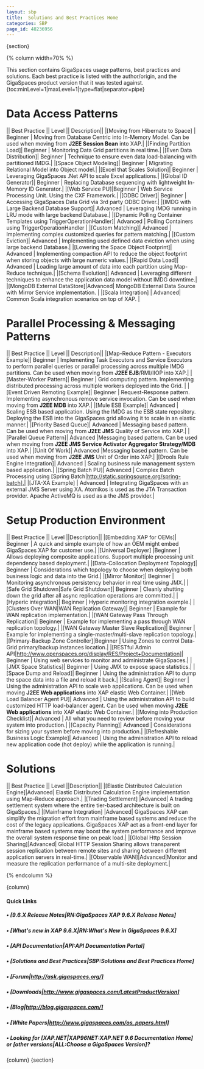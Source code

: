 ```yaml
---
layout: sbp
title:  Solutions and Best Practices Home
categories: SBP
page_id: 48236956
---
```


{section}

{% column width=70% %}

This section contains GigaSpaces usage patterns, best practices and solutions. Each best practice is listed with the author/origin, and the GigaSpaces product version that it was tested against.
{toc:minLevel=1|maxLevel=1|type=flat|separator=pipe}

# Data Access Patterns
|| Best Practice || Level || Description||
|[Moving from Hibernate to Space] | Beginner | Moving from Database Centric into In-Memory Model. Can be used when moving from **J2EE Session Bean** into XAP.|
|[Finding Partition Load]| Beginner | Monitoring Data Grid partitions in real time.|
|[Even Data Distribution]| Beginner | Technique to ensure even data load-balancing with partitioned IMDG.|
|[Space Object Modeling]| Beginner | Migrating Relational Model into Object model.|
|[Excel that Scales Solution]| Beginner | Leveraging GigaSpaces .Net API to scale Excel applications.|
|[Global ID Generator]| Beginner | Replacing Database sequencing with lightweight In-Memory ID Generator.|
|[Web Service PU]|Beginner | Web Service Processing Unit. Using the CXF Framework.|
|[ODBC Driver]| Beginner | Accessing GigaSpaces Data Grid via 3rd party ODBC Driver.|
|[IMDG with Large Backend Database Support]| Advanced | Leveraging IMDG running in LRU mode with large backend Database.|
|[Dynamic Polling Container Templates using TriggerOperationHandler]| Advanced | Polling Containers using TriggerOperationHandler |
|[Custom Matching]| Advanced | Implementing complex customized queries for pattern matching.|
|[Custom Eviction]| Advanced | Implementing used defined data eviction when using large backend Database.|
|[Lowering the Space Object Footprint]| Advanced | Implementing compaction API to reduce the object footprint when storing objects with large numeric values.|
|[Rapid Data Load]| Advanced | Loading large amount of data into each partition using Map-Reduce technique.|
|[Schema Evolution]| Advanced | Leveraging different techniques to enhance the application data model without IMDG downtime.|
|[MongoDB External DataStore]|Advanced| MongoDB External Data Source with Mirror Service implementation. |
|[Scala Integration] | Advanced| Common Scala integration scenarios on top of XAP. |

# Parallel Processing & Messaging Patterns
|| Best Practice || Level || Description||
|[Map-Reduce Pattern - Executors Example]| Beginner | Implementing Task Executors and Service Executors to perform parallel queries or parallel processing across multiple IMDG partitions. Can be used when moving from **J2EE EJB**/RMI/IIOP into XAP.|
|[Master-Worker Pattern]| Beginner | Grid computing pattern. Implementing distributed processing across multiple workers deployed into the Grid. |
|[Event Driven Remoting Example]| Beginner | Request-Response pattern. Implementing asynchronous remove service invocation. Can be used when moving from **J2EE MDB** into XAP.|
|[Mule ESB Example]| Advanced | Scaling ESB based application. Using the IMDG as the ESB state repository. Deploying the ESB into the GigaSpaces grid allowing it to scale in an elastic manner.|
|[Priority Based Queue]| Advanced | Messaging based pattern. Can be used when moving from **J2EE JMS** Quality of Service into XAP.|
|[Parallel Queue Pattern]| Advanced |Messaging based pattern. Can be used when moving from **J2EE JMS Service Activator Aggregator Strategy/MDB** into XAP.|
|[Unit Of Work]| Advanced |Messaging based pattern. Can be used when moving from **J2EE JMS** Unit of Order into XAP.|
|[Drools Rule Engine Integration]| Advanced | Scaling business rule management system based application.|
|[Spring Batch PU]| Advanced | Complex Batch Processing using [Spring Batch|http://static.springsource.org/spring-batch].|
|[JTA-XA Example] | Advanced | Integrating GigaSpaces with an external JMS Server using XA. Atomikos is used as the JTA Transaction provider. Apache ActiveMQ is used as a the JMS provider.|

# Setup Production Environment
|| Best Practice || Level ||Description||
|[Embedding XAP for OEMs]| Beginner | A quick and simple example of how an OEM might embed GigaSpaces XAP for customer use.|
|[Universal Deployer] |Beginner | Allows deploying composite applications. Support multiple processing unit dependency based deployment.|
|[Data-Collocation Deployment Topology]| Beginner | Considerations which topology to choose when deploying both business logic and data into the Grid.|
|[Mirror Monitor]| Beginner | Monitoring asynchronous persistency behavior in real time using JMX.|
|[Safe Grid Shutdown|Safe Grid Shutdown]| Beginner | Cleanly shutting down the grid after all async replication operations are committed.|
|[Hyperic integration]| Beginner | Hyperic monitoring integration example.|
|[Clusters Over WAN|WAN Replication Gateway]| Beginner | Example for WAN replication implementation.|
|[WAN Gateway Pass Through Replication]| Beginner | Example for implementing a pass through WAN replication topology.|
|[WAN Gateway Master Slave Replication]| Beginner | Example for implementing a single-master/multi-slave replication topology.|
|[Primary-Backup Zone Controller]|Beginner | Using Zones to control Data-Grid primary/backup instances location.|
|[RESTful Admin API|http://www.openspaces.org/display/RES/Project+Documentation]| Beginner | Using web services to monitor and administrate GigaSpaces.|
|[JMX Space Statistics]| Beginner | Using JMX to expose space statistics.|
|[Space Dump and Reload]| Beginner | Using the administration API to dump the space data into a file and reload it back.|
|[Scaling Agent]| Beginner | Using the administration API to scale web applications. Can be used when moving **J2EE Web applications** into XAP elastic Web Container.|
|[Web Load Balancer Agent PU]| Advanced | Using the administration API to build customized HTTP load-balancer agent. Can be used when moving **J2EE Web applications** into XAP elastic Web Container.|
|[Moving into Production Checklist]| Advanced | All what you need to review before moving your system into production.|
|[Capacity Planning]| Advanced | Considerations for sizing your system before moving into production.|
|[Refreshable Business Logic Example]| Advanced | Using the administration API to reload new application code (hot deploy) while the application is running.|

# Solutions
|| Best Practice || Level ||Description||
|[Elastic Distributed Calculation Engine]|Advanced| Elastic Distributed Calculation Engine implementation using Map-Reduce approach.|
|[Trading Settlement] |Advanced| A trading settlement system where the entire tier-based architecture is built on GigaSpaces.|
|[Mainframe Integration] |Advanced| GigaSpaces XAP can simplify the migration effort from mainframe based systems and reduce the cost of the legacy applications. GigaSpaces XAP act as a front-end layer for mainframe based systems may boost the system performance and improve the overall system response time on peak load.|
|[Global Http Session Sharing]|Advanced| Global HTTP Session Sharing allows transparent session replication between remote sites and sharing between different application servers in real-time.|
|[Observable WAN]|Advanced|Monitor and measure the replication performance of a multi-site deployment.|

{% endcolumn %}

{column}

#### Quick Links

##### • [9.6.X Release Notes|RN:GigaSpaces XAP 9.6.X Release Notes]

##### • [What's new in XAP 9.6.X|RN:What's New in GigaSpaces 9.6.X]

##### • [API Documentation|API:API Documentation Portal]

##### • [Solutions and Best Practices|SBP:Solutions and Best Practices Home]

##### • [Forum|http://ask.gigaspaces.org/]

##### • [Downloads|http://www.gigaspaces.com/LatestProductVersion]

##### • [Blog|http://blog.gigaspaces.com/]

##### • [White Papers|http://www.gigaspaces.com/os_papers.html]

##### • Looking for **[XAP.NET|XAP96NET:XAP.NET 9.6 Documentation Home]** or **[other versions|ALL:Choose a GigaSpaces Version]**?

{column}
{section}